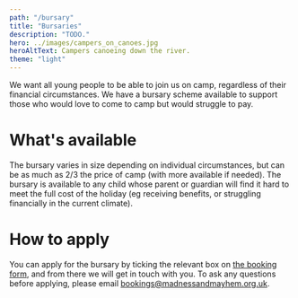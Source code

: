```yaml
---
path: "/bursary"
title: "Bursaries"
description: "TODO."
hero: ../images/campers_on_canoes.jpg
heroAltText: Campers canoeing down the river.
theme: "light"
---
```


We want all young people to be able to join us on camp, regardless of their financial circumstances. We have a bursary scheme available to support those who would love to come to camp but would struggle to pay.

# What's available

The bursary varies in size depending on individual circumstances, but can be as much as 2/3 the price of camp (with more available if needed). The bursary is available to any child whose parent or guardian will find it hard to meet the full cost of the holiday (eg receiving benefits, or struggling financially in the current climate).

# How to apply

You can apply for the bursary by ticking the relevant box on [the booking form](/booking), and from there we will get in touch with you. To ask any questions before applying, please email [bookings@madnessandmayhem.org.uk](mailto:bookings@madnessandmayhem.org.uk).
